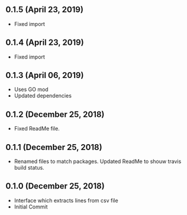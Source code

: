 ## 0.1.5 (April 23, 2019)
  - Fixed import

## 0.1.4 (April 23, 2019)
  - Fixed import

## 0.1.3 (April 06, 2019)
  - Uses GO mod
  - Updated dependencies

## 0.1.2 (December 25, 2018)
  - Fixed ReadMe file.

## 0.1.1 (December 25, 2018)
  - Renamed files to match packages. Updated ReadMe to shouw travis build status.

## 0.1.0 (December 25, 2018)
  - Interface which extracts lines from csv file
  - Initial Commit


